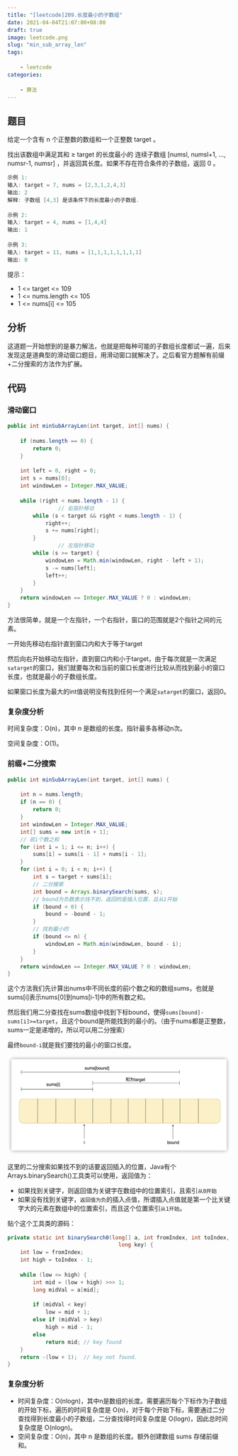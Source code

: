 ```yaml
---
title: "[leetcode]209.长度最小的子数组"
date: 2021-04-04T21:07:00+08:00
draft: true
image: leetcode.png
slug: "min_sub_array_len"
tags:

    - leetcode
categories: 

    - 算法
---
```


## 题目

给定一个含有 n 个正整数的数组和一个正整数 target 。

找出该数组中满足其和 ≥ target 的长度最小的 连续子数组 [numsl, numsl+1, ..., numsr-1, numsr] ，并返回其长度。如果不存在符合条件的子数组，返回 0 。

```java
示例 1:
输入: target = 7, nums = [2,3,1,2,4,3]
输出: 2
解释: 子数组 [4,3] 是该条件下的长度最小的子数组.

示例 2:
输入: target = 4, nums = [1,4,4]
输出: 1

示例 3: 
输入: target = 11, nums = [1,1,1,1,1,1,1,1]
输出: 0
```

提示：

- 1 <= target <= 109
- 1 <= nums.length <= 105
- 1 <= nums[i] <= 105

## 分析

这道题一开始想到的是暴力解法，也就是把每种可能的子数组长度都试一遍，后来发现这是道典型的滑动窗口题目，用滑动窗口就解决了。之后看官方题解有前缀+二分搜索的方法作为扩展。

## 代码

### 滑动窗口

```java
public int minSubArrayLen(int target, int[] nums) {

    if (nums.length == 0) {
        return 0;
    }

    int left = 0, right = 0;
    int s = nums[0];
    int windowLen = Integer.MAX_VALUE;

    while (right < nums.length - 1) {
				// 右指针移动
        while (s < target && right < nums.length - 1) {
            right++;
            s += nums[right];
        }
				// 左指针移动
        while (s >= target) {
            windowLen = Math.min(windowLen, right - left + 1);
            s -= nums[left];
            left++;
        }
    }
    return windowLen == Integer.MAX_VALUE ? 0 : windowLen;
}
```

方法很简单，就是一个左指针，一个右指针，窗口的范围就是2个指针之间的元素。

一开始先移动右指针直到窗口内和大于等于target

然后向右开始移动左指针，直到窗口内和小于target，由于每次就是一次满足`s≥target`的窗口，我们就要每次和当前的窗口长度进行比较从而找到最小的窗口长度，也就是最小的子数组长度。

如果窗口长度为最大的int值说明没有找到任何一个满足`s≥target`的窗口，返回0。

### 复杂度分析

时间复杂度：O(n)，其中 n 是数组的长度。指针最多各移动n次。

空间复杂度：O(1)。

### 前缀+二分搜索

```java
public int minSubArrayLen(int target, int[] nums) {

    int n = nums.length;
    if (n == 0) {
        return 0;
    }
    int windowLen = Integer.MAX_VALUE;
    int[] sums = new int[n + 1];
    // 前i个数之和
    for (int i = 1; i <= n; i++) {
        sums[i] = sums[i - 1] + nums[i - 1];
    }
    for (int i = 0; i < n; i++) {
        int s = target + sums[i];
        // 二分搜索
        int bound = Arrays.binarySearch(sums, s);
        // bound为负数表示找不到，返回的是插入位置，且从1开始
        if (bound < 0) {
            bound = -bound - 1;
        }
        // 找到最小的
        if (bound <= n) {
            windowLen = Math.min(windowLen, bound - i);
        }
    }
    return windowLen == Integer.MAX_VALUE ? 0 : windowLen;
}
```

这个方法我们先计算出nums中不同长度的前i个数之和的数组sums，也就是sums[i]表示nums[0]到nums[i-1]中的所有数之和。

然后我们用二分查找在sums数组中找到下标bound，使得`sums[bound]-sums[i]>=target`，且这个bound是所能找到的最小的。（由于nums都是正整数，sums一定是递增的，所以可以用二分搜索）

最终`bound-i`就是我们要找的最小的窗口长度。

![209%20%E9%95%BF%E5%BA%A6%E6%9C%80%E5%B0%8F%E7%9A%84%E5%AD%90%E6%95%B0%E7%BB%84%208df7c8e57fe741178240bf389952300f/Untitled.png](209%20%E9%95%BF%E5%BA%A6%E6%9C%80%E5%B0%8F%E7%9A%84%E5%AD%90%E6%95%B0%E7%BB%84%208df7c8e57fe741178240bf389952300f/Untitled.png)

这里的二分搜索如果找不到的话要返回插入的位置，Java有个Arrays.binarySearch()工具类可以使用，返回值为：

- 如果找到关键字，则返回值为关键字在数组中的位置索引，且索引`从0开始`
- 如果没有找到关键字，`返回值为负`的插入点值，所谓插入点值就是第一个比关键字大的元素在数组中的位置索引，而且这个位置索引`从1开始`。

贴个这个工具类的源码：

```java
private static int binarySearch0(long[] a, int fromIndex, int toIndex,
                                   long key) {
    int low = fromIndex;
    int high = toIndex - 1;

    while (low <= high) {
        int mid = (low + high) >>> 1;
        long midVal = a[mid];

        if (midVal < key)
            low = mid + 1;
        else if (midVal > key)
            high = mid - 1;
        else
            return mid; // key found
    }
    return -(low + 1);  // key not found.
}
```

### 复杂度分析

- 时间复杂度：O(nlogn)，其中n是数组的长度。需要遍历每个下标作为子数组的开始下标，遍历的时间复杂度是 O(n)，对于每个开始下标，需要通过二分查找得到长度最小的子数组，二分查找得时间复杂度是 O(logn)，因此总时间复杂度是 O(nlogn)。
- 空间复杂度：O(n)，其中 n 是数组的长度。额外创建数组 sums 存储前缀和。